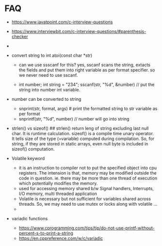 
# FAQ #
- https://www.javatpoint.com/c-interview-questions
- https://www.interviewbit.com/c-interview-questions/#parenthesis-checker
- 
- convert string to int atoi(const char *str)
    - can we use ssscanf for this? yes, sscanf scans the string, extacts the fields and put them into
    right variable as per format specifier. so we never need to use sscanf.

    - int number;
      int string = "234";
      sscanf(str, "%d", &number) // put the string into number int variable.
- number can be converted to string
    - snprint(str, format, args) # print the formatted string to str variable as per format
    - snprintf(str, "%d", number) // number will go into string

- strlen() vs sizeof() ##
    strlen() return leng of string excluding last null char. It is runtime calculation.
    sizeof() is a compile time unary operator. It tells size of the type (=variable) computed during compilation. 
    So, for string, if they are stored in static arrays, even null byte is included in sizeof() computation.
- Volatile keyword
    - it is an instruction to compiler not to put the specified object into cpu registers. The
    intension is that, memory may be modified outside the code in question. ie. there may
    be more than one thread of execution which potentially modifies the memory.
    - used for accessing memory shared b/w Signal handlers, Interrupts, I/O memory, multi threaded application
    - Volatile is necessary but not sufficient for variables shared across threads. 
    So, we may need to use mutex or locks along with volatile ...
    -   
- variadic functions
    - https://www.cprogramming.com/tips/tip/do-not-use-printf-without-percent-s-to-print-a-string
    - https://en.cppreference.com/w/c/variadic
    